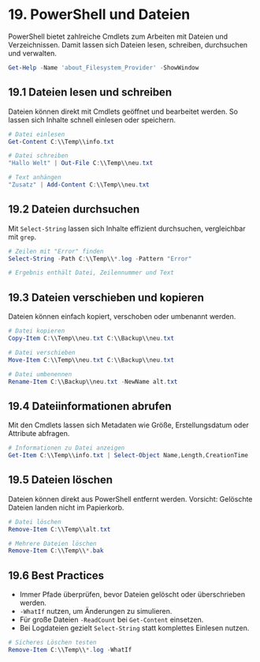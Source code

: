 # 19. PowerShell und Dateien

PowerShell bietet zahlreiche Cmdlets zum Arbeiten mit Dateien und Verzeichnissen. Damit lassen sich Dateien lesen, schreiben, durchsuchen und verwalten.

```powershell
Get-Help -Name 'about_Filesystem_Provider' -ShowWindow
```

## 19.1 Dateien lesen und schreiben

Dateien können direkt mit Cmdlets geöffnet und bearbeitet werden. So lassen sich Inhalte schnell einlesen oder speichern.

```powershell
# Datei einlesen
Get-Content C:\\Temp\\info.txt

# Datei schreiben
"Hallo Welt" | Out-File C:\\Temp\\neu.txt

# Text anhängen
"Zusatz" | Add-Content C:\\Temp\\neu.txt
```

## 19.2 Dateien durchsuchen

Mit `Select-String` lassen sich Inhalte effizient durchsuchen, vergleichbar mit `grep`.

```powershell
# Zeilen mit "Error" finden
Select-String -Path C:\\Temp\\*.log -Pattern "Error"

# Ergebnis enthält Datei, Zeilennummer und Text
```

## 19.3 Dateien verschieben und kopieren

Dateien können einfach kopiert, verschoben oder umbenannt werden.

```powershell
# Datei kopieren
Copy-Item C:\\Temp\\neu.txt C:\\Backup\\neu.txt

# Datei verschieben
Move-Item C:\\Temp\\neu.txt C:\\Backup\\neu.txt

# Datei umbenennen
Rename-Item C:\\Backup\\neu.txt -NewName alt.txt
```

## 19.4 Dateiinformationen abrufen

Mit den Cmdlets lassen sich Metadaten wie Größe, Erstellungsdatum oder Attribute abfragen.

```powershell
# Informationen zu Datei anzeigen
Get-Item C:\\Temp\\info.txt | Select-Object Name,Length,CreationTime
```

## 19.5 Dateien löschen

Dateien können direkt aus PowerShell entfernt werden. Vorsicht: Gelöschte Dateien landen nicht im Papierkorb.

```powershell
# Datei löschen
Remove-Item C:\\Temp\\alt.txt

# Mehrere Dateien löschen
Remove-Item C:\\Temp\\*.bak
```

## 19.6 Best Practices

* Immer Pfade überprüfen, bevor Dateien gelöscht oder überschrieben werden.
* `-WhatIf` nutzen, um Änderungen zu simulieren.
* Für große Dateien `-ReadCount` bei `Get-Content` einsetzen.
* Bei Logdateien gezielt `Select-String` statt komplettes Einlesen nutzen.

```powershell
# Sicheres Löschen testen
Remove-Item C:\\Temp\\*.log -WhatIf
```

